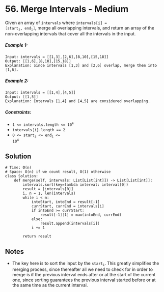 # 56. Merge Intervals - Medium

Given an array of `intervals` where <code>intervals[i] = [start<sub>i</sub>, end<sub>i</sub>]</code>, merge all overlapping intervals, and return an array of the non-overlapping intervals that cover all the intervals in the input.

##### Example 1:

```
Input: intervals = [[1,3],[2,6],[8,10],[15,18]]
Output: [[1,6],[8,10],[15,18]]
Explanation: Since intervals [1,3] and [2,6] overlap, merge them into [1,6].
```

##### Example 2:

```
Input: intervals = [[1,4],[4,5]]
Output: [[1,5]]
Explanation: Intervals [1,4] and [4,5] are considered overlapping.
```

##### Constraints:

- <code>1 <= intervals.length <= 10<sup>4</sup></code>
- `intervals[i].length == 2`
- <code>0 <= start<sub>i</sub> <= end<sub>i</sub> <= 10<sup>4</sup></code>

## Solution

```
# Time: O(n)
# Space: O(n) if we count result, O(1) otherwise
class Solution:
    def merge(self, intervals: List[List[int]]) -> List[List[int]]:
        intervals.sort(key=lambda interval: interval[0])
        result = [intervals[0]]
        i, n = 1, len(intervals)
        while i < n:
            intoStart, intoEnd = result[-1]
            currStart, currEnd = intervals[i]
            if intoEnd >= currStart:
                result[-1][1] = max(intoEnd, currEnd)
            else:
                result.append(intervals[i])
            i += 1
        
        return result
```

## Notes
- The key here is to sort the input by the <code>start<sub>i</sub></code>. This greatly simplifies the merging process, since thereafter all we need to check for in order to merge is if the previous interval ends after or at the start of the current one, since sorting guarantees the previous interval started before or at the same time as the current interval.
